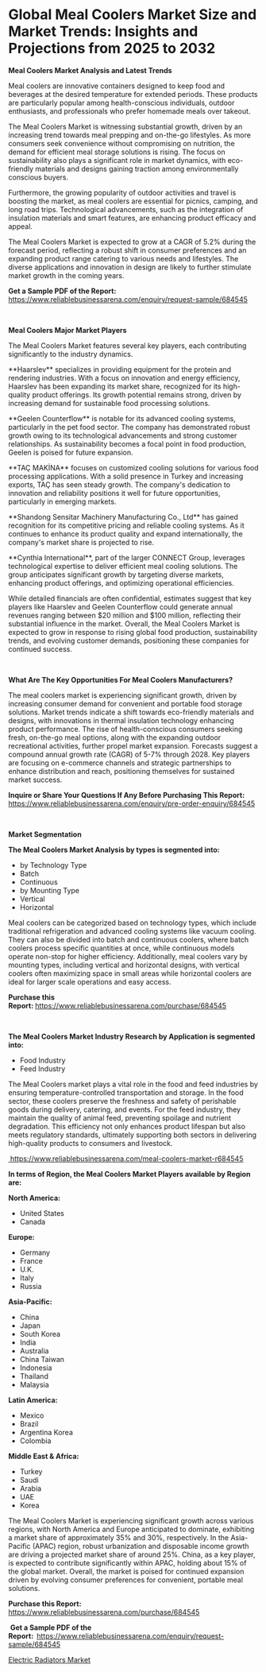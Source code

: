 <p><h1>Global Meal Coolers Market Size and Market Trends: Insights and Projections from 2025 to 2032</h1></p><p><strong>Meal Coolers Market Analysis and Latest Trends</strong></p>
<p><p>Meal coolers are innovative containers designed to keep food and beverages at the desired temperature for extended periods. These products are particularly popular among health-conscious individuals, outdoor enthusiasts, and professionals who prefer homemade meals over takeout. </p><p>The Meal Coolers Market is witnessing substantial growth, driven by an increasing trend towards meal prepping and on-the-go lifestyles. As more consumers seek convenience without compromising on nutrition, the demand for efficient meal storage solutions is rising. The focus on sustainability also plays a significant role in market dynamics, with eco-friendly materials and designs gaining traction among environmentally conscious buyers. </p><p>Furthermore, the growing popularity of outdoor activities and travel is boosting the market, as meal coolers are essential for picnics, camping, and long road trips. Technological advancements, such as the integration of insulation materials and smart features, are enhancing product efficacy and appeal. </p><p>The Meal Coolers Market is expected to grow at a CAGR of 5.2% during the forecast period, reflecting a robust shift in consumer preferences and an expanding product range catering to various needs and lifestyles. The diverse applications and innovation in design are likely to further stimulate market growth in the coming years.</p></p>
<p><strong>Get a Sample PDF of the Report:&nbsp;</strong> <a href="https://www.reliablebusinessarena.com/enquiry/request-sample/684545?utm_campaign=3575&utm_medium=2&utm_source=Github&utm_content=ia&utm_term=10042025&utm_id=meal-coolers">https://www.reliablebusinessarena.com/enquiry/request-sample/684545</a></p>
<p>&nbsp;</p>
<p><strong>Meal Coolers Major Market Players</strong></p>
<p><p>The Meal Coolers Market features several key players, each contributing significantly to the industry dynamics. </p><p>**Haarslev** specializes in providing equipment for the protein and rendering industries. With a focus on innovation and energy efficiency, Haarslev has been expanding its market share, recognized for its high-quality product offerings. Its growth potential remains strong, driven by increasing demand for sustainable food processing solutions.</p><p>**Geelen Counterflow** is notable for its advanced cooling systems, particularly in the pet food sector. The company has demonstrated robust growth owing to its technological advancements and strong customer relationships. As sustainability becomes a focal point in food production, Geelen is poised for future expansion.</p><p>**TAÇ MAKİNA** focuses on customized cooling solutions for various food processing applications. With a solid presence in Turkey and increasing exports, TAÇ has seen steady growth. The company's dedication to innovation and reliability positions it well for future opportunities, particularly in emerging markets.</p><p>**Shandong Sensitar Machinery Manufacturing Co., Ltd** has gained recognition for its competitive pricing and reliable cooling systems. As it continues to enhance its product quality and expand internationally, the company's market share is projected to rise.</p><p>**Cynthia International**, part of the larger CONNECT Group, leverages technological expertise to deliver efficient meal cooling solutions. The group anticipates significant growth by targeting diverse markets, enhancing product offerings, and optimizing operational efficiencies.</p><p>While detailed financials are often confidential, estimates suggest that key players like Haarslev and Geelen Counterflow could generate annual revenues ranging between $20 million and $100 million, reflecting their substantial influence in the market. Overall, the Meal Coolers Market is expected to grow in response to rising global food production, sustainability trends, and evolving customer demands, positioning these companies for continued success.</p></p>
<p>&nbsp;</p>
<p><strong>What Are The Key Opportunities For Meal Coolers Manufacturers?</strong></p>
<p><p>The meal coolers market is experiencing significant growth, driven by increasing consumer demand for convenient and portable food storage solutions. Market trends indicate a shift towards eco-friendly materials and designs, with innovations in thermal insulation technology enhancing product performance. The rise of health-conscious consumers seeking fresh, on-the-go meal options, along with the expanding outdoor recreational activities, further propel market expansion. Forecasts suggest a compound annual growth rate (CAGR) of 5-7% through 2028. Key players are focusing on e-commerce channels and strategic partnerships to enhance distribution and reach, positioning themselves for sustained market success.</p></p>
<p><strong>Inquire or Share Your Questions If Any Before Purchasing This Report:</strong> <a href="https://www.reliablebusinessarena.com/enquiry/pre-order-enquiry/684545?utm_campaign=3575&utm_medium=2&utm_source=Github&utm_content=ia&utm_term=10042025&utm_id=meal-coolers">https://www.reliablebusinessarena.com/enquiry/pre-order-enquiry/684545</a></p>
<p>&nbsp;</p>
<p><strong>Market Segmentation</strong></p>
<p><strong>The Meal Coolers Market Analysis by types is segmented into:</strong></p>
<p><ul><li>by Technology Type</li><li>Batch</li><li>Continuous</li><li>by Mounting Type</li><li>Vertical</li><li>Horizontal</li></ul></p>
<p><p>Meal coolers can be categorized based on technology types, which include traditional refrigeration and advanced cooling systems like vacuum cooling. They can also be divided into batch and continuous coolers, where batch coolers process specific quantities at once, while continuous models operate non-stop for higher efficiency. Additionally, meal coolers vary by mounting types, including vertical and horizontal designs, with vertical coolers often maximizing space in small areas while horizontal coolers are ideal for larger scale operations and easy access.</p></p>
<p><strong>Purchase this Report:&nbsp;</strong><a href="https://www.reliablebusinessarena.com/purchase/684545?utm_campaign=3575&utm_medium=2&utm_source=Github&utm_content=ia&utm_term=10042025&utm_id=meal-coolers">https://www.reliablebusinessarena.com/purchase/684545</a></p>
<p>&nbsp;</p>
<p><strong>The Meal Coolers Market Industry Research by Application is segmented into:</strong></p>
<p><ul><li>Food Industry</li><li>Feed Industry</li></ul></p>
<p><p>The Meal Coolers market plays a vital role in the food and feed industries by ensuring temperature-controlled transportation and storage. In the food sector, these coolers preserve the freshness and safety of perishable goods during delivery, catering, and events. For the feed industry, they maintain the quality of animal feed, preventing spoilage and nutrient degradation. This efficiency not only enhances product lifespan but also meets regulatory standards, ultimately supporting both sectors in delivering high-quality products to consumers and livestock.</p></p>
<p><a href="https://www.reliablebusinessarena.com/meal-coolers-market-r684545?utm_campaign=3575&utm_medium=2&utm_source=Github&utm_content=ia&utm_term=10042025&utm_id=meal-coolers">&nbsp;https://www.reliablebusinessarena.com/meal-coolers-market-r684545</a></p>
<p><strong>In terms of Region, the Meal Coolers Market Players available by Region are:</strong></p>
<p>
    <p> <strong> North America: </strong>
        <ul>
            <li>United States</li>
            <li>Canada</li>
        </ul>
        </p> 
    <p> <strong> Europe: </strong>
        <ul>
            <li>Germany</li>
            <li>France</li>
            <li>U.K.</li>
            <li>Italy</li>
            <li>Russia</li>
        </ul>
        </p> 
    <p> <strong> Asia-Pacific: </strong>
        <ul>
            <li>China</li>
            <li>Japan</li>
            <li>South Korea</li>
            <li>India</li>
            <li>Australia</li>
            <li>China Taiwan</li>
            <li>Indonesia</li>
            <li>Thailand</li>
            <li>Malaysia</li>
        </ul>
        </p> 
    <p> <strong> Latin America: </strong>
        <ul>
            <li>Mexico</li>
            <li>Brazil</li>
            <li>Argentina Korea</li>
            <li>Colombia</li>
        </ul>
        </p> 
    <p> <strong> Middle East & Africa: </strong>
        <ul>
            <li>Turkey</li>
            <li>Saudi</li>
            <li>Arabia</li>
            <li>UAE</li>
            <li>Korea</li>
        </ul>
    </p>
    </p>
<p><p>The Meal Coolers Market is experiencing significant growth across various regions, with North America and Europe anticipated to dominate, exhibiting a market share of approximately 35% and 30%, respectively. In the Asia-Pacific (APAC) region, robust urbanization and disposable income growth are driving a projected market share of around 25%. China, as a key player, is expected to contribute significantly within APAC, holding about 15% of the global market. Overall, the market is poised for continued expansion driven by evolving consumer preferences for convenient, portable meal solutions.</p></p>
<p><strong>Purchase this Report: </strong><a href="https://www.reliablebusinessarena.com/purchase/684545?utm_campaign=3575&utm_medium=2&utm_source=Github&utm_content=ia&utm_term=10042025&utm_id=meal-coolers">https://www.reliablebusinessarena.com/purchase/684545</a></p>
<p>&nbsp;<strong>Get a Sample PDF of the Report:&nbsp;&nbsp;</strong><a href="https://www.reliablebusinessarena.com/enquiry/request-sample/684545?utm_campaign=3575&utm_medium=2&utm_source=Github&utm_content=ia&utm_term=10042025&utm_id=meal-coolers">https://www.reliablebusinessarena.com/enquiry/request-sample/684545</a></p>
<p><strong></strong></p>
<p><p><a href="https://github.com/tyreinhssan/Market-Research-Report-List-1/blob/main/electric-radiators-market.md?utm_campaign=3575&utm_medium=2&utm_source=Github&utm_content=ia&utm_term=10042025&utm_id=meal-coolers">Electric Radiators Market</a></p></p>